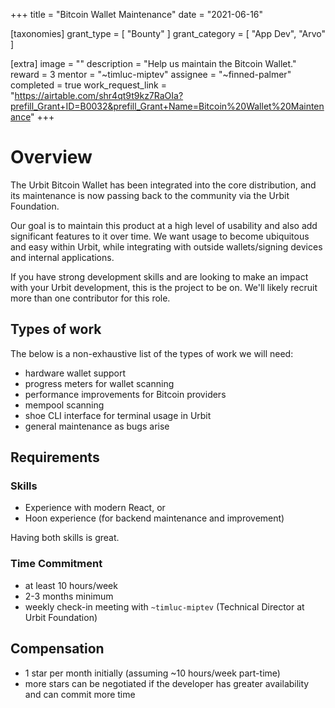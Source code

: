 +++
title = "Bitcoin Wallet Maintenance"
date = "2021-06-16"

[taxonomies]
grant_type = [ "Bounty" ]
grant_category = [ "App Dev", "Arvo" ]

[extra]
image = ""
description = "Help us maintain the Bitcoin Wallet."
reward = 3
mentor = "~timluc-miptev"
assignee = "~finned-palmer"
completed = true
work_request_link = "https://airtable.com/shr4qt9t9kz7RaOIa?prefill_Grant+ID=B0032&prefill_Grant+Name=Bitcoin%20Wallet%20Maintenance"
+++

# Overview

The Urbit Bitcoin Wallet has been integrated into the core distribution, and its
maintenance is now passing back to the community via the Urbit Foundation.

Our goal is to maintain this product at a high level of usability and also add
significant features to it over time. We want usage to become ubiquitous and
easy within Urbit, while integrating with outside wallets/signing devices and
internal applications.

If you have strong development skills and are looking to make an impact with
your Urbit development, this is the project to be on. We'll likely recruit more
than one contributor for this role.

## Types of work

The below is a non-exhaustive list of the types of work we will need:

- hardware wallet support
- progress meters for wallet scanning
- performance improvements for Bitcoin providers
- mempool scanning
- shoe CLI interface for terminal usage in Urbit
- general maintenance as bugs arise

## Requirements

### Skills

- Experience with modern React, or
- Hoon experience (for backend maintenance and improvement)

Having both skills is great.

### Time Commitment

- at least 10 hours/week
- 2-3 months minimum
- weekly check-in meeting with `~timluc-miptev` (Technical Director at Urbit Foundation)

## Compensation

- 1 star per month initially (assuming ~10 hours/week part-time)
- more stars can be negotiated if the developer has greater availability and can
  commit more time
